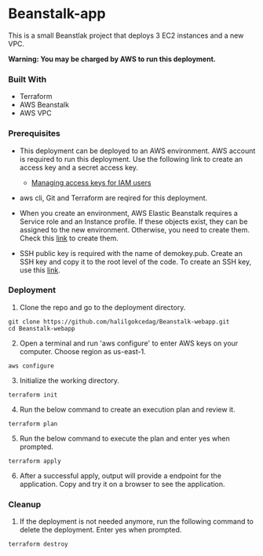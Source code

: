 # Beanstalk-app

This is a small Beanstlak project that deploys 3 EC2 instances and a new VPC.

**Warning: You may be charged by AWS to run this deployment.**

### Built With

* Terraform
* AWS Beanstalk
* AWS VPC

### Prerequisites

- This deployment can be deployed to an AWS environment. AWS account is required to run this deployment. Use the following link to create an access key and a secret access key.
  - [Managing access keys for IAM users](https://docs.aws.amazon.com/IAM/latest/UserGuide/id_credentials_access-keys.html)

- aws cli, Git and Terraform are reqired for this deployment. 

- When you create an environment, AWS Elastic Beanstalk requires a Service role and an Instance profile. If these objects exist, they can be assigned to the new environment. Otherwise, you need to create them. Check this [link](https://github.com/halilgokcedag/Beanstalk-permissions-with-Terraform) to create them.

- SSH public key is required with the name of demokey.pub. Create an SSH key and copy it to the root level of the code. To create an SSH key, use this [link](https://www.ssh.com/academy/ssh/keygen).

### Deployment

1. Clone the repo and go to the deployment directory.

```
git clone https://github.com/halilgokcedag/Beanstalk-webapp.git
cd Beanstalk-webapp
```

2. Open a terminal and run 'aws configure' to enter AWS keys on your computer. Choose region as us-east-1.

```
aws configure
```

3. Initialize the working directory.
```
terraform init
```

4. Run the below command to create an execution plan and review it.
```
terraform plan
```


5. Run the below command to execute the plan and enter yes when prompted.
```
terraform apply
```

6. After a successful apply, output will provide a endpoint for the application. Copy and try it on a browser to see the application.


### Cleanup
1. If the deployment is not needed anymore, run the following command to delete the deployment. Enter yes when prompted.

```
terraform destroy
```


